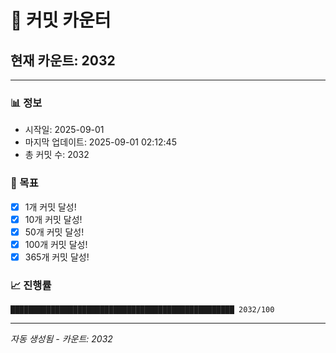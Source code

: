 # 🔢 커밋 카운터

## 현재 카운트: 2032

---

### 📊 정보
- 시작일: 2025-09-01
- 마지막 업데이트: 2025-09-01 02:12:45
- 총 커밋 수: 2032

### 🎯 목표
- [x] 1개 커밋 달성!
- [x] 10개 커밋 달성!
- [x] 50개 커밋 달성!
- [x] 100개 커밋 달성!
- [x] 365개 커밋 달성!

### 📈 진행률
```
██████████████████████████████████████████████████ 2032/100
```

---
*자동 생성됨 - 카운트: 2032*
